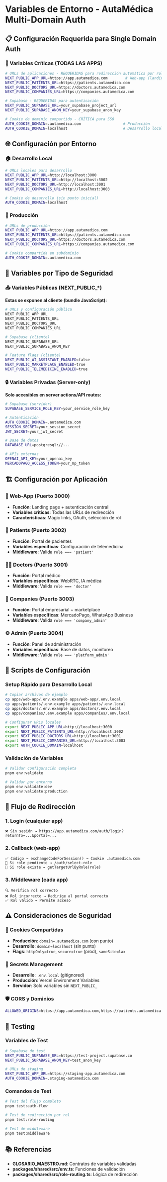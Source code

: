 # Variables de Entorno - AutaMédica Multi-Domain Auth

## 📋 Configuración Requerida para Single Domain Auth

### 🔑 Variables Críticas (TODAS LAS APPS)

```bash
# URLs de aplicaciones - REQUERIDAS para redirección automática por rol
NEXT_PUBLIC_APP_URL=https://app.autamedica.com        # Web-app (landing + auth)
NEXT_PUBLIC_PATIENTS_URL=https://patients.autamedica.com
NEXT_PUBLIC_DOCTORS_URL=https://doctors.autamedica.com
NEXT_PUBLIC_COMPANIES_URL=https://companies.autamedica.com

# Supabase - REQUERIDAS para autenticación
NEXT_PUBLIC_SUPABASE_URL=your_supabase_project_url
NEXT_PUBLIC_SUPABASE_ANON_KEY=your_supabase_anon_key

# Cookie de dominio compartido - CRÍTICA para SSO
AUTH_COOKIE_DOMAIN=.autamedica.com                   # Producción
AUTH_COOKIE_DOMAIN=localhost                         # Desarrollo local
```

## 🌐 Configuración por Entorno

### 🏠 Desarrollo Local
```bash
# URLs locales para desarrollo
NEXT_PUBLIC_APP_URL=http://localhost:3000
NEXT_PUBLIC_PATIENTS_URL=http://localhost:3002
NEXT_PUBLIC_DOCTORS_URL=http://localhost:3001
NEXT_PUBLIC_COMPANIES_URL=http://localhost:3003

# Cookie de desarrollo (sin punto inicial)
AUTH_COOKIE_DOMAIN=localhost
```

### 🚀 Producción
```bash
# URLs de producción
NEXT_PUBLIC_APP_URL=https://app.autamedica.com
NEXT_PUBLIC_PATIENTS_URL=https://patients.autamedica.com
NEXT_PUBLIC_DOCTORS_URL=https://doctors.autamedica.com
NEXT_PUBLIC_COMPANIES_URL=https://companies.autamedica.com

# Cookie compartida en subdominio
AUTH_COOKIE_DOMAIN=.autamedica.com
```

## 🔐 Variables por Tipo de Seguridad

### 📤 Variables Públicas (NEXT_PUBLIC_*)
**Estas se exponen al cliente (bundle JavaScript):**

```bash
# URLs y configuración pública
NEXT_PUBLIC_APP_URL
NEXT_PUBLIC_PATIENTS_URL
NEXT_PUBLIC_DOCTORS_URL
NEXT_PUBLIC_COMPANIES_URL

# Supabase (cliente)
NEXT_PUBLIC_SUPABASE_URL
NEXT_PUBLIC_SUPABASE_ANON_KEY

# Feature flags (cliente)
NEXT_PUBLIC_AI_ASSISTANT_ENABLED=false
NEXT_PUBLIC_MARKETPLACE_ENABLED=true
NEXT_PUBLIC_TELEMEDICINE_ENABLED=true
```

### 🔒 Variables Privadas (Server-only)
**Solo accesibles en server actions/API routes:**

```bash
# Supabase (servidor)
SUPABASE_SERVICE_ROLE_KEY=your_service_role_key

# Autenticación
AUTH_COOKIE_DOMAIN=.autamedica.com
SESSION_SECRET=your_session_secret
JWT_SECRET=your_jwt_secret

# Base de datos
DATABASE_URL=postgresql://...

# APIs externas
OPENAI_API_KEY=your_openai_key
MERCADOPAGO_ACCESS_TOKEN=your_mp_token
```

## 🏗️ Configuración por Aplicación

### 📱 Web-App (Puerto 3000)
- **Función**: Landing page + autenticación central
- **Variables críticas**: Todas las URLs de redirección
- **Características**: Magic links, OAuth, selección de rol

### 👤 Patients (Puerto 3002)
- **Función**: Portal de pacientes
- **Variables específicas**: Configuración de telemedicina
- **Middleware**: Valida `role === 'patient'`

### 👩‍⚕️ Doctors (Puerto 3001)
- **Función**: Portal médico
- **Variables específicas**: WebRTC, IA médica
- **Middleware**: Valida `role === 'doctor'`

### 🏢 Companies (Puerto 3003)
- **Función**: Portal empresarial + marketplace
- **Variables específicas**: MercadoPago, WhatsApp Business
- **Middleware**: Valida `role === 'company_admin'`

### ⚙️ Admin (Puerto 3004)
- **Función**: Panel de administración
- **Variables específicas**: Base de datos, monitoreo
- **Middleware**: Valida `role === 'platform_admin'`

## 🚀 Scripts de Configuración

### Setup Rápido para Desarrollo Local
```bash
# Copiar archivos de ejemplo
cp apps/web-app/.env.example apps/web-app/.env.local
cp apps/patients/.env.example apps/patients/.env.local
cp apps/doctors/.env.example apps/doctors/.env.local
cp apps/companies/.env.example apps/companies/.env.local

# Configurar URLs locales
export NEXT_PUBLIC_APP_URL=http://localhost:3000
export NEXT_PUBLIC_PATIENTS_URL=http://localhost:3002
export NEXT_PUBLIC_DOCTORS_URL=http://localhost:3001
export NEXT_PUBLIC_COMPANIES_URL=http://localhost:3003
export AUTH_COOKIE_DOMAIN=localhost
```

### Validación de Variables
```bash
# Validar configuración completa
pnpm env:validate

# Validar por entorno
pnpm env:validate:dev
pnpm env:validate:production
```

## 🔄 Flujo de Redirección

### 1. **Login** (cualquier app)
```
❌ Sin sesión → https://app.autamedica.com/auth/login?returnTo=...&portal=...
```

### 2. **Callback** (web-app)
```
✅ Código → exchangeCodeForSession() → Cookie .autamedica.com
📍 Si role pendiente → /auth/select-role
📍 Si role existe → getTargetUrlByRole(role)
```

### 3. **Middleware** (cada app)
```
🔍 Verifica rol correcto
❌ Rol incorrecto → Redirige al portal correcto
✅ Rol válido → Permite acceso
```

## ⚠️ Consideraciones de Seguridad

### 🍪 Cookies Compartidas
- **Producción**: `domain=.autamedica.com` (con punto)
- **Desarrollo**: `domain=localhost` (sin punto)
- **Flags**: `httpOnly=true`, `secure=true` (prod), `sameSite=lax`

### 🔐 Secrets Management
- **Desarrollo**: `.env.local` (gitignored)
- **Producción**: Vercel Environment Variables
- **Servidor**: Solo variables sin `NEXT_PUBLIC_`

### 🛡️ CORS y Dominios
```bash
ALLOWED_ORIGINS=https://app.autamedica.com,https://patients.autamedica.com,https://doctors.autamedica.com,https://companies.autamedica.com
```

## 🧪 Testing

### Variables de Test
```bash
# Supabase de test
NEXT_PUBLIC_SUPABASE_URL=https://test-project.supabase.co
NEXT_PUBLIC_SUPABASE_ANON_KEY=test_anon_key

# URLs de staging
NEXT_PUBLIC_APP_URL=https://staging-app.autamedica.com
AUTH_COOKIE_DOMAIN=.staging-autamedica.com
```

### Comandos de Test
```bash
# Test del flujo completo
pnpm test:auth-flow

# Test de redirección por rol
pnpm test:role-routing

# Test de middleware
pnpm test:middleware
```

## 📚 Referencias

- **GLOSARIO_MAESTRO.md**: Contratos de variables validadas
- **packages/shared/src/env.ts**: Funciones de validación
- **packages/shared/src/role-routing.ts**: Lógica de redirección